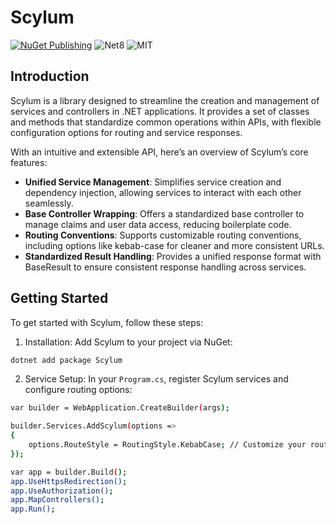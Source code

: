 # Scylum

[![NuGet Publishing](https://github.com/hypeproxy/orchestrator/actions/workflows/publish.yml/badge.svg)](https://github.com/hypeproxy/orchestrator/actions/workflows/publish.yml)
![Net8](https://img.shields.io/badge/.NET-8.0%20LTS-blue)
![MIT](https://img.shields.io/badge/MIT-License-yellow)

## Introduction

Scylum is a library designed to streamline the creation and management of services and controllers in .NET applications. It provides a set of classes and methods that standardize common operations within APIs, with flexible configuration options for routing and service responses.

With an intuitive and extensible API, here’s an overview of Scylum’s core features:

- **Unified Service Management**: Simplifies service creation and dependency injection, allowing services to interact with each other seamlessly.
- **Base Controller Wrapping**: Offers a standardized base controller to manage claims and user data access, reducing boilerplate code.
- **Routing Conventions**: Supports customizable routing conventions, including options like kebab-case for cleaner and more consistent URLs.
- **Standardized Result Handling**: Provides a unified response format with BaseResult to ensure consistent response handling across services.

## Getting Started

To get started with Scylum, follow these steps:

1. Installation: Add Scylum to your project via NuGet:

```bash
dotnet add package Scylum
```

2. Service Setup: In your `Program.cs`, register Scylum services and configure routing options:

```bash
var builder = WebApplication.CreateBuilder(args);

builder.Services.AddScylum(options =>
{
    options.RouteStyle = RoutingStyle.KebabCase; // Customize your routing style here
});

var app = builder.Build();
app.UseHttpsRedirection();
app.UseAuthorization();
app.MapControllers();
app.Run();
```
